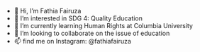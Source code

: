 - 👋 Hi, I’m Fathia Fairuza
- 👀 I’m interested in SDG 4: Quality Education
- 🌱 I’m currently learning Human Rights at Columbia University
- 💞️ I’m looking to collaborate on the issue of education
- 📫 find me on Instagram: @fathiafairuza

<!---
ff2489/ff2489 is a ✨ special ✨ repository because its `README.md` (this file) appears on your GitHub profile.
You can click the Preview link to take a look at your changes.
--->
